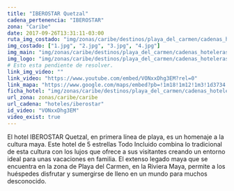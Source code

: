 ```yaml
---
title: "IBEROSTAR Quetzal"
cadena_pertenencia: "IBEROSTAR"
zona: "Caribe"
date: 2017-09-26T13:31:11-03:00
ruta_img_costado: "img/zonas/caribe/destinos/playa_del_carmen/cadenas_hoteleras/iberostar/iberostar_quetzal/imagenes_hotel/"
img_costado: ["1.jpg", "2.jpg", "3.jpg", "4.jpg"]
img_main: "img/zonas/caribe/destinos/playa_del_carmen/cadenas_hoteleras/iberostar/iberostar_quetzal/iberostar_quetzal.jpg"
img_logo: "img/zonas/caribe/destinos/playa_del_carmen/cadenas_hoteleras/iberostar/iberostar_quetzal/logo_hotel/logo_iberostar_quetzal.jpg"
# Esto esta pendiente de resolver.
link_img_video: ""
link_video: "https://www.youtube.com/embed/VONxxDhg3EM?rel=0"
link_mapa: "https://www.google.com/maps/embed?pb=!1m18!1m12!1m3!1d3734.6207945151714!2d-87.09500368507447!3d20.603537986230304!2m3!1f0!2f0!3f0!3m2!1i1024!2i768!4f13.1!3m3!1m2!1s0x8f4e43700c68ba13%3A0x50c778817ca0efa6!2sIberostar+Quetzal!5e0!3m2!1ses!2scl!4v1509646627001"
ficha_hotel: "img/zonas/caribe/destinos/playa_del_carmen/cadenas_hoteleras/iberostar/iberostar_quetzal/iberostar_quetzal.pdf"
url_zona: zonas/caribe/caribe
url_cadena: "hoteles/iberostar"
id_video: "VONxxDhg3EM"
video_exist: true
---
```

El hotel IBEROSTAR Quetzal, en primera línea de playa, es un homenaje a la cultura maya. Este hotel de 5 estrellas Todo Incluido combina lo tradicional de esta cultura con los lujos que ofrece a sus visitantes creando un entorno ideal para unas vacaciones en familia. El extenso legado maya que se encuentra en la zona de Playa del Carmen, en la Riviera Maya, permite a los huéspedes disfrutar y sumergirse de lleno en un mundo para muchos desconocido.
